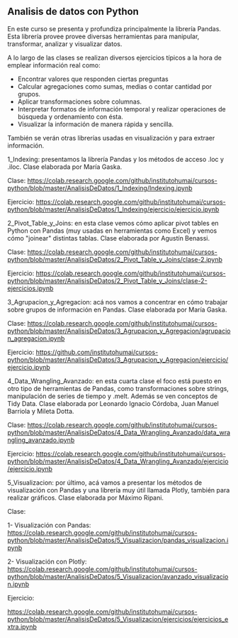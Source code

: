 ## Analisis de datos con Python

En este curso se presenta y profundiza principalmente la librería Pandas. Esta librería provee provee diversas herramientas para manipular, transformar, analizar y visualizar datos.

A lo largo de las clases se realizan diversos ejercicios típicos a la hora de emplear información real como:
- Encontrar valores que responden ciertas preguntas
- Calcular agregaciones como sumas, medias o contar cantidad por grupos.
- Aplicar transformaciones sobre columnas.
- Interpretar formatos de información temporal y realizar operaciones de búsqueda y ordenamiento con ésta.
- Visualizar la información de manera rápida y sencilla.

También se verán otras librerías usadas en visualización y para extraer información.


1_Indexing: presentamos la librería Pandas y los métodos de acceso .loc y .iloc. Clase elaborada por María Gaska.

Clase: https://colab.research.google.com/github/institutohumai/cursos-python/blob/master/AnalisisDeDatos/1_Indexing/Indexing.ipynb

Ejercicio: https://colab.research.google.com/github/institutohumai/cursos-python/blob/master/AnalisisDeDatos/1_Indexing/ejercicio/ejercicio.ipynb

2_Pivot_Table_y_Joins: en esta clase vemos cómo aplicar pivot tables en Python con Pandas (muy usadas en herramientas como Excel) y vemos cómo "joinear" distintas tablas. Clase elaborada por Agustín Benassi.

Clase: https://colab.research.google.com/github/institutohumai/cursos-python/blob/master/AnalisisDeDatos/2_Pivot_Table_y_Joins/clase-2.ipynb

Ejercicio: https://colab.research.google.com/github/institutohumai/cursos-python/blob/master/AnalisisDeDatos/2_Pivot_Table_y_Joins/clase-2-ejercicios.ipynb

3_Agrupacion_y_Agregacion: acá nos vamos a concentrar en cómo trabajar sobre grupos de información en Pandas. Clase elaborada por María Gaska.

Clase: https://colab.research.google.com/github/institutohumai/cursos-python/blob/master/AnalisisDeDatos/3_Agrupacion_y_Agregacion/agrupacion_agregacion.ipynb

Ejercicio: https://github.com/institutohumai/cursos-python/blob/master/AnalisisDeDatos/3_Agrupacion_y_Agregacion/ejercicio/ejercicio.ipynb

4_Data_Wrangling_Avanzado: en esta cuarta clase el foco está puesto en otro tipo de herramientas de Pandas, como transformaciones sobre strings, manipulación de series de tiempo y .melt. Además se ven conceptos de Tidy Data. Clase elaborada por Leonardo Ignacio Córdoba, Juan Manuel Barriola y Mileta Dotta.

Clase: https://colab.research.google.com/github/institutohumai/cursos-python/blob/master/AnalisisDeDatos/4_Data_Wrangling_Avanzado/data_wrangling_avanzado.ipynb

Ejercicio: https://colab.research.google.com/github/institutohumai/cursos-python/blob/master/AnalisisDeDatos/4_Data_Wrangling_Avanzado/ejercicio/ejercicio.ipynb

5_Visualizacion: por último, acá vamos a presentar los métodos de visualización con Pandas y una librería muy útil llamada Plotly, también para realizar gráficos. Clase elaborada por Máximo Ripani.

Clase: 

1- Visualización con Pandas: https://colab.research.google.com/github/institutohumai/cursos-python/blob/master/AnalisisDeDatos/5_Visualizacion/pandas_visualizacion.ipynb

2- Visualización con Plotly: https://colab.research.google.com/github/institutohumai/cursos-python/blob/master/AnalisisDeDatos/5_Visualizacion/avanzado_visualizacion.ipynb

Ejercicio:

https://colab.research.google.com/github/institutohumai/cursos-python/blob/master/AnalisisDeDatos/5_Visualizacion/ejercicios/ejercicios_extra.ipynb


